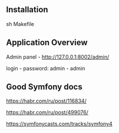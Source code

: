 ## Installation

sh Makefile

## Application Overview

Admin panel - http://127.0.0.1:8002/admin/

login - password: admin - admin

## Good Symfony docs

https://habr.com/ru/post/116834/

https://habr.com/ru/post/499076/

https://symfonycasts.com/tracks/symfony4

